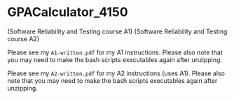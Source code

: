 # GPACalculator_4150
(Software Reliability and Testing course A1)
(Software Reliability and Testing course A2)

Please see my `A1-written.pdf` for my A1 instructions. Please also note that you may need to make the bash scripts executables again after unzipping.

Please see my `A2-written.pdf` for my A2 instructions (uses A1). Please also note that you may need to make the bash scripts executables again after unzipping.